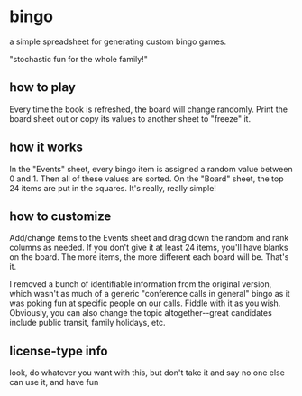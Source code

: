 # bingo

a simple spreadsheet for generating custom bingo games. 

"stochastic fun for the whole family!" 

## how to play

Every time the book is refreshed, the board will change randomly.  Print the board sheet out or copy its values to another sheet to "freeze" it.

## how it works

In the "Events" sheet, every bingo item is assigned a random value between 0 and 1.  Then all of these values are sorted.  On the "Board" sheet, the top 24 items are put in the squares.  It's really, really simple!

## how to customize

Add/change items to the Events sheet and drag down the random and rank columns as needed.  If you don't give it at least 24 items, you'll have blanks on the board.  The more items, the more different each board will be.  That's it.

I removed a bunch of identifiable information from the original version, which wasn't as much of a generic "conference calls in general" bingo as it was poking fun at specific people on our calls.  Fiddle with it as you wish.  Obviously, you can also change the topic altogether--great candidates include public transit, family holidays, etc.  

## license-type info

look, do whatever you want with this, but don't take it and say no one else can use it, and have fun